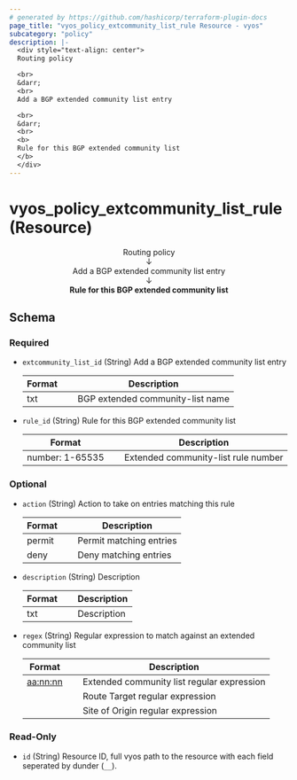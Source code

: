 ```yaml
---
# generated by https://github.com/hashicorp/terraform-plugin-docs
page_title: "vyos_policy_extcommunity_list_rule Resource - vyos"
subcategory: "policy"
description: |-
  <div style="text-align: center">
  Routing policy

  <br>
  &darr;
  <br>
  Add a BGP extended community list entry

  <br>
  &darr;
  <br>
  <b>
  Rule for this BGP extended community list
  </b>
  </div>
---
```


# vyos_policy_extcommunity_list_rule (Resource)

<div style="text-align: center">
Routing policy

<br>
&darr;
<br>
Add a BGP extended community list entry

<br>
&darr;
<br>
<b>
Rule for this BGP extended community list
</b>
</div>



<!-- schema generated by tfplugindocs -->
## Schema

### Required

- `extcommunity_list_id` (String) Add a BGP extended community list entry

    |  Format &emsp; | Description  |
    |----------|---------------|
    |  txt  &emsp; |  BGP extended community-list name  |
- `rule_id` (String) Rule for this BGP extended community list

    |  Format &emsp; | Description  |
    |----------|---------------|
    |  number: 1-65535  &emsp; |  Extended community-list rule number  |

### Optional

- `action` (String) Action to take on entries matching this rule

    |  Format &emsp; | Description  |
    |----------|---------------|
    |  permit  &emsp; |  Permit matching entries  |
    |  deny  &emsp; |  Deny matching entries  |
- `description` (String) Description

    |  Format &emsp; | Description  |
    |----------|---------------|
    |  txt  &emsp; |  Description  |
- `regex` (String) Regular expression to match against an extended community list

    |  Format &emsp; | Description  |
    |----------|---------------|
    |  <aa:nn:nn>  &emsp; |  Extended community list regular expression  |
    |  <rt aa:nn:nn>  &emsp; |  Route Target regular expression  |
    |  <soo aa:nn:nn>  &emsp; |  Site of Origin regular expression  |

### Read-Only

- `id` (String) Resource ID, full vyos path to the resource with each field seperated by dunder (`__`).
